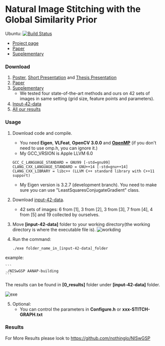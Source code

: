 # Natural Image Stitching with the Global Similarity Prior

Ubuntu:
[![Build Status](https://www.travis-ci.org/Yannnnnnnnnnnn/NISwGSP.svg?branch=master)](https://www.travis-ci.org/Yannnnnnnnnnnn/NISwGSP)

- [Project page](http://www.cmlab.csie.ntu.edu.tw/project/stitching-wGSP/)
- [Paper](http://www.cmlab.csie.ntu.edu.tw/project/stitching-wGSP/ECCV-2016-NISwGSP.pdf)
- [Supplementary](http://www.cmlab.csie.ntu.edu.tw/project/stitching-wGSP/ECCV-2016-NISwGSP-supplementary-material.pdf)

### Download

1. [Poster](http://www.cmlab.csie.ntu.edu.tw/project/stitching-wGSP/Poster.pdf), [Short Presentation](http://www.cmlab.csie.ntu.edu.tw/project/stitching-wGSP/Short-Presentation.pdf) and [Thesis Presentation](http://www.cmlab.csie.ntu.edu.tw/project/stitching-wGSP/Thesis-Presentation.pdf)
2. [Paper](http://www.cmlab.csie.ntu.edu.tw/project/stitching-wGSP/ECCV-2016-NISwGSP.pdf)
3. [Supplementary](http://www.cmlab.csie.ntu.edu.tw/project/stitching-wGSP/ECCV-2016-NISwGSP-supplementary-material.pdf)
	* We tested four state-of-the-art methods and ours on 42 sets of images in same setting (grid size, feature points and parameters).
4. [Input-42-data](http://www.cmlab.csie.ntu.edu.tw/project/stitching-wGSP/input-42-data.zip)
5. [All our results](http://www.cmlab.csie.ntu.edu.tw/project/stitching-wGSP/0_results.zip)

### Usage

1. Download code and compile.
	* You need **Eigen**, **VLFeat**, **OpenCV 3.0.0** and [**OpenMP**](https://github.com/nothinglo/NISwGSP/issues/8) (if you don't need to use omp.h, you can ignore it.)
	* My GCC_VRSION is Apple LLVM 6.0
	```
	GCC_C_LANGUAGE_STANDARD = GNU99 [-std=gnu99]
	CLANG_CXX_LANGUAGE_STANDARD = GNU++14 [-std=gnu++14]
	CLANG_CXX_LIBRARY = libc++ (LLVM C++ standard library with C++11 support)
	```
	* My Eigen version is 3.2.7 (development branch). You need to make sure you can use "LeastSquaresConjugateGradient" class.
	
2. Download [input-42-data](http://www.cmlab.csie.ntu.edu.tw/project/stitching-wGSP/input-42-data.zip). 
	* 42 sets of images: 6 from [1], 3 from [2], 3 from [3], 7 from [4], 4 from [5] and 19 collected by ourselves.
	
3. Move **[input-42-data]** folder to your working directory(the working directory is where the executable file is).
![workding](https://github.com/Yannnnnnnnnnnn/NISwGSP/blob/master/UglyMan_NISwGSP_Stitching/UglyMan_NISwGSP_Stitching/Screenshot%20from%202017-12-27%2022-27-39.bmp)
4. Run the command:

	```
	./exe folder_name_in_[input-42-data]_folder
	```
  example:
  
  	```
	./NISwGSP AANAP-building
	```
	
The results can be found in **[0_results]** folder under **[input-42-data]** folder.




![exe](https://github.com/Yannnnnnnnnnnn/NISwGSP/blob/master/UglyMan_NISwGSP_Stitching/UglyMan_NISwGSP_Stitching/Screenshot%20from%202017-12-27%2022-28-08.bmp)


5. Optional:
	* You can control the parameters in **Configure.h** or **xxx-STITCH-GRAPH.txt**

### Results

For More Results please look to https://github.com/nothinglo/NISwGSP


